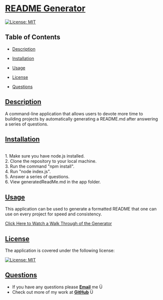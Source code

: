 # [README Generator](https://github.com/ysaad01/readme-generator)

  [![License: MIT](https://img.shields.io/badge/License-MIT-yellow.svg)](https://opensource.org/licenses/MIT)

  ## Table of Contents
  
  * [Description](#description)
  * [Installation](#installation)
    
  * [Usage](#usage)
  * [License](#license)
    
   
   
  * [Questions](#questions)
  
  
  ## [Description](#table-of-contents)

  A command-line application that allows users to devote more time to building projects by automatically generating a README.md after answering a series of questions.
  
  ## [Installation](#table-of-contents)
  <br>1. Make sure you have node.js installed. <br> 2. Clone the repository to your local machine. <br> 3. Run the command "npm install". <br> 4. Run "node index.js". <br> 5. Answer a series of questions. <br> 6. View generatedReadMe.md in the app folder.
  
  ## [Usage](#table-of-contents)
  
  This application can be used to generate a formatted README that one can use on every project for speed and consistency.

  [Click Here to Watch a Walk Through of the Generator](https://drive.google.com/file/d/16UdmAxQVrnEgZWQhFlVscsc9Bxsojhpj/view)
  
  ## [License](#table-of-contents)

  The application is covered under the following license:

  [![License: MIT](https://img.shields.io/badge/License-MIT-yellow.svg)](https://opensource.org/licenses/MIT)
  
  
  
  
  
  ## [Questions](#table-of-contents)
  
  * If you have any questions please [**Email**](mailto:ysaad2325@gmail.com) me Ü
  * Check out more of my work at [**GitHub**](https://github.com/ysaad01) Ü
  
  

